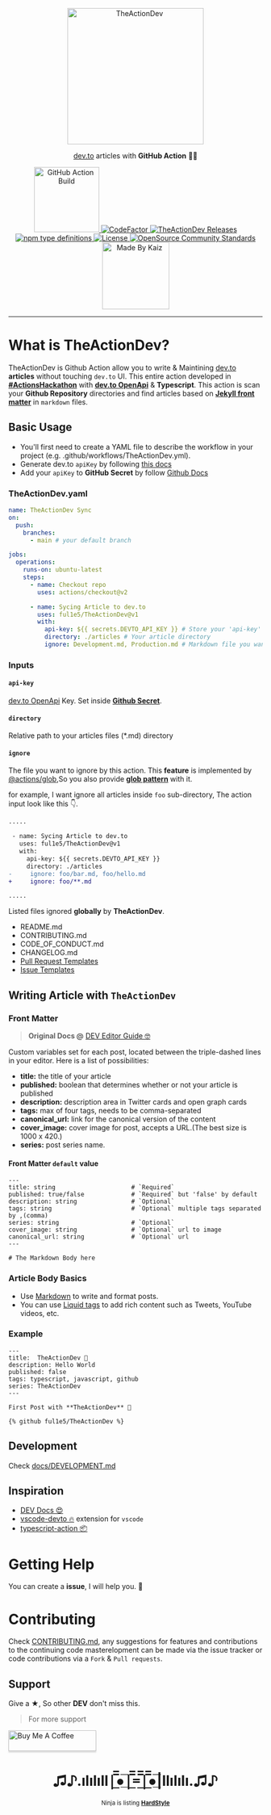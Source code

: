 <!-- Branding -->
<p align="center">
    <img src="https://imgur.com/VFbYYSa.png" width="270" alt="TheActionDev" />
</p>

<p align="center">
    <a href="https://dev.to/">dev.to</a> articles with <b>GitHub Action</b> 🧑‍💻
</p>

<!-- Badges -->
<p align="center">

  <!-- First Row -->
  <a href="https://github.com/ful1e5/TheActionDev/actions?query=workflow%3Abuild-test">
    <img alt="GitHub Action Build" src="https://github.com/ful1e5/TheActionDev/workflows/build-test/badge.svg" width="129" />
  </a>
  
  <a href="https://www.codefactor.io/repository/github/ful1e5/theactiondev">
    <img src="https://www.codefactor.io/repository/github/ful1e5/theactiondev/badge" alt="CodeFactor" />
  </a>

  <a href="https://github.com/ful1e5/TheActionDev/releases">  
    <img alt="TheActionDev Releases" src="https://img.shields.io/github/v/release/ful1e5/TheActionDev">
  </a>

  <!-- Second Row -->
  </br >
  <a href="https://www.typescriptlang.org/docs/handbook/typescript-from-scratch.html">
    <img alt="npm type definitions" src="https://img.shields.io/npm/types/typescript">
  </a>

  <a href="https://github.com/ful1e5/TheActionDev/blob/main/LICENSE">
    <img alt="License" src="https://img.shields.io/github/license/ful1e5/TheActionDev?color=0081FB" />
  </a>

  <a href="https://github.com/ful1e5/TheActionDev/community">
    <img src="https://img.shields.io/badge/community%20standards-satisfied-brightgreen" alt="OpenSource Community Standards" />
  </a>

  <!-- Third Row -->

  <br />
  <a href="https://github.com/ful1e5">
    <img alt="Made By Kaiz"  src="https://kaiz.vercel.app/api/badge" width="133" />
  </a>
</p>

<!-- Intro -->

---

<!-- <p align="center">
    Start using this action by forking
    <a href="">
      TheActionDev-template
    </a>
</p> -->

# What is TheActionDev?

TheActionDev is Github Action allow you to write & Maintining [dev.to](https://dev.to/) **articles** without touching `dev.to` UI. This entire action developed in **[#ActionsHackathon](https://dev.to/devteam/announcing-the-github-actions-hackathon-on-dev-3ljn)** with **[dev.to OpenApi]** & **Typescript**. This action is scan your **Github Repository** directories and find articles based on **[Jekyll front matter](https://jekyllrb.com/docs/front-matter/)** in `markdown` files.

<!-- Usage -->

## Basic Usage

- You'll first need to create a YAML file to describe the workflow in your project (e.g. .github/workflows/TheActionDev.yml).
- Generate dev.to `apiKey` by following [this docs](https://docs.dev.to/api/#section/Authentication/api_key)
- Add your `apiKey` to **GitHub Secret** by follow [Github Docs](https://docs.github.com/en/actions/configuring-and-managing-workflows/creating-and-storing-encrypted-secrets)

<!-- Usage Example -->

### TheActionDev.yaml

```yaml
name: TheActionDev Sync
on:
  push:
    branches:
      - main # your default branch

jobs:
  operations:
    runs-on: ubuntu-latest
    steps:
      - name: Checkout repo
        uses: actions/checkout@v2

      - name: Sycing Article to dev.to
        uses: ful1e5/TheActionDev@v1
        with:
          api-key: ${{ secrets.DEVTO_API_KEY }} # Store your 'api-key' in Github Secret
          directory: ./articles # Your article directory
          ignore: Development.md, Production.md # Markdown file you wan't to ignore. Multple files separated by ,(comma)
```

<!-- Inputs of this Action -->

### Inputs

#### `api-key`

[dev.to OpenApi] Key. Set inside **[Github Secret](https://docs.github.com/en/actions/configuring-and-managing-workflows/creating-and-storing-encrypted-secrets)**.

#### `directory`

Relative path to your articles files (\*.md) directory

#### `ignore`

The file you want to ignore by this action. This **feature** is implemented by [@actions/glob](https://github.com/actions/toolkit/tree/master/packages/glob),So you also provide **[glob pattern](https://github.com/actions/toolkit/tree/master/packages/glob#patterns)** with it.

<!-- Glob pattern example -->

for example, I want ignore all articles inside `foo` sub-directory, The action input look like this 👇.

```diff
.....

 - name: Sycing Article to dev.to
   uses: ful1e5/TheActionDev@v1
   with:
     api-key: ${{ secrets.DEVTO_API_KEY }}
     directory: ./articles
-     ignore: foo/bar.md, foo/hello.md
+     ignore: foo/**.md

.....

```

Listed files ignored **globally** by **TheActionDev**.

- README.md
- CONTRIBUTING.md
- CODE_OF_CONDUCT.md
- CHANGELOG.md
- [Pull Request Templates](https://docs.github.com/en/github/building-a-strong-community/about-issue-and-pull-request-templates#pull-request-templates)
- [Issue Templates](https://docs.github.com/en/github/building-a-strong-community/about-issue-and-pull-request-templates#issue-templates)

## Writing Article with `TheActionDev`

### Front Matter

> **Original Docs @** [DEV Editor Guide 🤓](https://dev.to/p/editor_guide)

Custom variables set for each post, located between the triple-dashed lines in your editor. Here is a list of possibilities:

- **title:** the title of your article
- **published:** boolean that determines whether or not your article is published
- **description:** description area in Twitter cards and open graph cards
- **tags:** max of four tags, needs to be comma-separated
- **canonical_url:** link for the canonical version of the content
- **cover_image:** cover image for post, accepts a URL.(The best size is 1000 x 420.)
- **series:** post series name.

#### Front Matter `default` value

```
---
title: string                     # `Required`
published: true/false             # `Required` but 'false' by default
description: string               # `Optional`
tags: string                      # `Optional` multiple tags separated by ,(comma)
series: string                    # `Optional`
cover_image: string               # `Optional` url to image
canonical_url: string             # `Optional` url
---

# The Markdown Body here
```

### Article Body Basics

- Use [Markdown](https://guides.github.com/features/mastering-markdown/) to write and format posts.
- You can use [Liquid tags](https://docs.dev.to/frontend/liquid-tags/) to add rich content such as Tweets, YouTube videos, etc.

<!-- Article Example -->

### Example

```
---
title:  TheActionDev 👋
description: Hello World
published: false
tags: typescript, javascript, github
series: TheActionDev
---

First Post with **TheActionDev** 🤩

{% github ful1e5/TheActionDev %}
```

## Development

Check [docs/DEVELOPMENT.md](./docs/DEVELOPMENT.md)

## Inspiration

- [DEV Docs 😍](https://docs.dev.to/)
- [vscode-devto 🔥](https://github.com/Sneezry/vscode-devto) extension for `vscode`
- [typescript-action 📦](https://github.com/actions/typescript-action)

<!-- Help -->

# Getting Help

You can create a **issue**, I will help you. 🙂

<!-- Contributions and Suggestion -->

# Contributing

Check [CONTRIBUTING.md](CONTRIBUTING.md), any suggestions for features and contributions to the continuing code masterelopment can be made via the issue tracker or code contributions via a `Fork` & `Pull requests`.

<!-- Support -->

## Support

Give a **★**, So other **DEV** don't miss this.

> For more support

<a href="https://www.buymeacoffee.com/Nt7Wg4V" target="_blank">
  <img src="https://www.buymeacoffee.com/assets/img/custom_images/orange_img.png" alt="Buy Me A Coffee" style="height: 41px !important;width: 174px !important;box-shadow: 0px 3px 2px 0px rgba(190, 190, 190, 0.5) !important;-webkit-box-shadow: 0px 3px 2px 0px rgba(190, 190, 190, 0.5) !important;" >
</a>

<!-- Ninja  -->

<h1 align="center">
  ♫♪.ılılıll|̲̅̅●̲̅̅|̲̅̅=̲̅̅|̲̅̅●̲̅̅|llılılı.♫♪
</h1>
<p align="center">
  <sub>Ninja is listing 
  <a href="https://en.wikipedia.org/wiki/Hardstyle">
    <b>HardStyle</b>
  </a>
  </sub>
</p>

<!-- Reuse Links -->

[dev.to openapi]: https://docs.dev.to/api/
